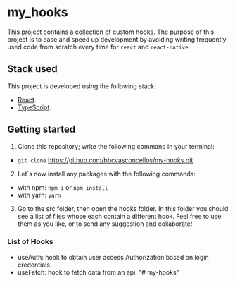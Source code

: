 # my_hooks

This project contains a collection of custom hooks. The purpose of this project
is to ease and speed up development by avoiding writing frequently used code
from scratch every time for `react` and `react-native`

## Stack used

This project is developed using the following stack:

- [React](https://reactjs.org/docs/getting-started.html).
- [TypeScript](https://www.typescriptlang.org/docs/).

## Getting started

1. Clone this repository; write the following command in your terminal:

- `git clone` https://github.com/bbcvasconcellos/my-hooks.git

2. Let´s now install any packages with the following commands:

- with npm: `npm i` or `npm install`
- with yarn: `yarn`

3. Go to the src folder, then open the hooks folder. In this folder you should see a list of files whose each contain a different hook. Feel free to use them as you like, or to send any suggestion and collaborate!

### List of Hooks

- useAuth: hook to obtain user access Authorization based on login credentials.
- useFetch: hook to fetch data from an api.
"# my-hooks" 

